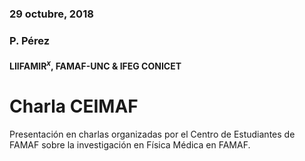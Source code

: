 ### 29 octubre, 2018
### P. Pérez
#### LIIFAMIR$^x$, FAMAF-UNC & IFEG CONICET
# Charla CEIMAF

Presentación en charlas organizadas por el Centro de Estudiantes de FAMAF sobre la investigación en Física Médica en FAMAF.
